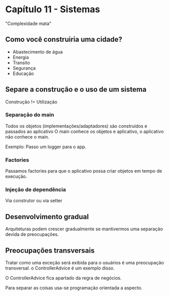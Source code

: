 # Capítulo 11 - Sistemas

"Complexidade mata"

## Como você construiria uma cidade?

- Abastecimento de água
- Energia
- Transito
- Segurança
- Educação

## Separe a construção e o uso de um sistema

Construção != Utilização

### Separação do main

Todos os objetos (implementações/adaptadores) são construídos e passados ao aplicativo
O main conhece os objetos e aplicativo, o aplicativo não conhece o main.

Exemplo: Passo um logger para o app.

### Factories

Passamos factories para que o aplicativo possa criar objetos em tempo de execução.

### Injeção de dependência

Via construtor ou via setter

## Desenvolvimento gradual

Arquiteturas podem crescer gradualmente se mantivermos uma separação devida de preocupações.

## Preocupações transversais

Tratar como uma exceção será exibida para o usuários é uma preocupação transversal. o ControllerAdvice é um exemplo disso.

O ControllerAdvice fica apartado da regra de negócios.

Para separar as coisas usa-se programação orientada a aspecto.
